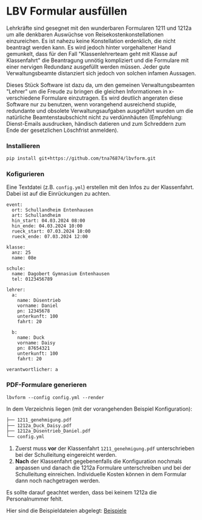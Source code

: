 # LBV Formular ausfüllen

Lehrkräfte sind gesegnet mit den wunderbaren Formularen 1211 und 1212a um alle denkbaren Auswüchse von Reisekostenkonstellationen einzureichen. Es ist nahezu keine Konstellation erdenklich, die nicht beantragt werden kann. Es wird jedoch hinter vorgehaltener Hand gemunkelt, dass für den Fall "Klassenlehrerteam geht mit Klasse auf Klassenfahrt" die Beantragung unnötig kompliziert und die Formulare mit einer nervigen Redundanz ausgefüllt werden müssen. Jeder gute Verwaltungsbeamte distanziert sich jedoch von solchen infamen Aussagen. 

Dieses Stück Software ist dazu da, um den gemeinen Verwaltungsbeamten "Lehrer" um die Freude zu bringen die gleichen Informationen in x-verschiedene Formulare einzutragen. Es wird deutlich angeraten diese Software nur zu benutzen, wenn vorangehend ausreichend stupide, redundante und obsolete Verwaltungsaufgaben ausgeführt wurden um die natürliche Beamtenstaubschicht nicht zu verdünnhäuten (Empfehlung: Dienst-Emails ausdrucken, händisch datieren und zum Schreddern zum Ende der gesetzlichen Löschfrist anmelden).

### Installieren

```bash
pip install git+https://github.com/tna76874/lbvform.git
```

### Kofigurieren

Eine Textdatei (z.B. `config.yml`) erstellen mit den Infos zu der Klassenfahrt. Dabei ist auf die Einrückungen zu achten.

```
event:
  ort: Schullandheim Entenhausen
  art: Schullandheim
  hin_start: 04.03.2024 08:00
  hin_ende: 04.03.2024 10:00
  rueck_start: 07.03.2024 10:00
  rueck_ende: 07.03.2024 12:00

klasse:
  anz: 25
  name: 08e

schule:
  name: Dagobert Gymnasium Entenhausen
  tel: 0123456789

lehrer:
  a:
    name: Düsentrieb
    vorname: Daniel
    pn: 12345678
    unterkunft: 100
    fahrt: 20

  b:
    name: Duck
    vorname: Daisy
    pn: 87654321
    unterkunft: 100
    fahrt: 20

verantwortlicher: a
```

### PDF-Formulare generieren

```
lbvform --config config.yml --render
```

In dem Verzeichnis liegen (mit der vorangehenden Beispiel Konfiguration):

```bash
├── 1211_genehmigung.pdf
├── 1212a_Duck_Daisy.pdf
├── 1212a_Düsentrieb_Daniel.pdf
└── config.yml
```

1. Zuerst muss **vor** der Klassenfahrt `1211_genehmigung.pdf` unterschrieben bei der Schulleitung eingereicht werden.
2. **Nach** der Klassenfahrt gegebenenfalls die Konfiguration nochmals anpassen und danach die 1212a Formulare unterschreiben und bei der Schulleitung einreichen. Individuelle Kosten können in dem Formular dann noch nachgetragen werden.

Es sollte darauf geachtet werden, dass bei keinem 1212a die Personalnummer fehlt.

Hier sind die Beispieldateien abgelegt: [Beispiele](example/)

